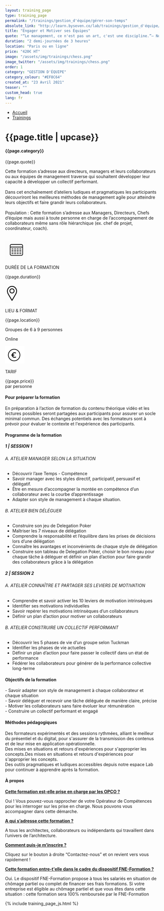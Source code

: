 ```yaml
---
layout: training_page
type: training_page
permalink: "/trainings/gestion_d'équipe/gérer-son-temps"
absolute_link: "http://learn.byseven.co/lab/trainings/gestion_d'équipe/gérer-son-temps"
title: "Engager et Motiver ses Équipes"
quote: "“Le management, ce n'est pas un art, c'est une discipline.”– Noel Goutard"
duration: "2 demi-journées de 3 heures"
location: "Paris ou en ligne"
price: "420€ HT"
image: "/assets/img/trainings/chess.png"
image_twitter: "/assets/img/trainings/chess.png"
order: 1
category: "GESTION D'ÉQUIPE"
category_colour: "#EF8C64"
created_at: "23 Avril 2021"
teaser: ""
custom_head: true
lang: fr
---
```


<div class="trainings-breadcrumb">
  <nav aria-label="Breadcrumb" class="breadcrumb">
    <ul>
        <li><a href="/">Accueil</a></li>
        <li><a href="/trainings">Trainings</a></li>
    </ul>
  </nav>
</div>
<div class="training-page-main">
  <div class="training-page-main-banner">
    <div class="training-page-main-banner-left">
      <div>
        <h1 class="training-page-main-banner-left-title">{{page.title | upcase}}</h1>
        <h4 class="training-page-main-banner-left-category" style="background: {{page.category_colour}};">{{page.category}}</h4>
        <p class="training-page-main-banner-left-quote">{{page.quote}}</p>
      </div>
      <p class="training-page-main-banner-left-description">Cette formation s’adresse aux directeurs, managers et leurs collaborateurs ou aux équipes de management traverse qui souhaitent développer leur capacité à développer un collectif performant.<br><br>
      Dans cet enchaînement d’ateliers ludiques et pragmatiques les participants découvriront les meilleures méthodes de management agile pour atteindre leurs objectifs et faire grandir leurs collaborateurs.<br><br><span>Population :</span> Cette formation s’adresse aux Managers, Directeurs, Chefs d’équipe mais aussi à toute personne en charge de l’accompagnement de collaborateurs même sans rôle hiérarchique (ex. chef de projet, coordinateur, coach).
      </p>
    </div>
    <div class="training-page-main-banner-right">
      <img src="{{page.image}}" alt="">
    </div>
  </div>
</div>
<div class="training-page-infos" style="background: {{page.category_colour}};">
  <div class="training-pages-infos-date">
    <img src="/assets/img/PICTO_DATE.png" alt="" class='training-page-picto'>
    <div class="traning-pages-info-text">
        <p>DURÉE DE LA FORMATION</p>
        <p>{{page.duration}}</p>
    </div>
  </div>
  <div class="training-pages-infos-place">
    <img src="/assets/img/PICTO_LIEU.png" alt="" class='training-page-picto'>
    <div class="traning-pages-info-text">
        <p>LIEU & FORMAT</p>
        <p>{{page.location}}</p>
        <p>Groupes de 6 à 9 personnes</p>
        <p>Online</p>
    </div>
  </div>
  <div class="training-pages-infos-price">
    <img src="/assets/img/PICTO_TARIFS.png" alt="" class='training-page-picto'>
    <div class="traning-pages-info-text">
        <p class="align">TARIF</p>
        <p>{{page.price}} <br>par personne</p>
    </div>
  </div>
</div>
<div class="training-page-main-description">
  <div class="training-page-main-description-left" >
    <h4 style="text-decoration-color: {{page.category_colour}};">Pour préparer la formation</h4>
    <p>En préparation à l’action de formation du contenu théorique vidéo et les lectures possibles seront partagées aux participants pour assurer un socle minimal commun. Des échanges potentiels avec les formateurs sont à prévoir pour évaluer le contexte et l'expérience des participants.</p>
    <h4 style="text-decoration-color: {{page.category_colour}};">Programme de la formation</h4>
    <h5 style="color: {{page.category_colour}};">1 | SESSION 1</h5>
    <h6>A. ATELIER MANAGER SELON LA SITUATION</h6>
    <ul>
      <li>Découvrir l’axe Temps - Compétence</li>
      <li>Savoir manager avec les styles directif, participatif, persuasif et délégatif.</li>
      <li>Être en mesure d’accompagner la montée en compétence d’un collaborateur avec la courbe d’apprentissage</li>
      <li>Adapter son style de management à chaque situation.</li>
    </ul>
    <h6>B. ATELIER BIEN DÉLÉGUER</h6>
    <ul>
      <li>Construire son jeu de Delegation Poker</li>
      <li>Maîtriser les 7 niveaux de délégation</li>
      <li>Comprendre la responsabilité et l’équilibre dans les prises de décisions lors d’une délégation</li>
      <li>Connaître les avantages et inconvénients de chaque style de délégation</li>
      <li>Construire son tableau de Delegation Poker, choisir le bon niveau pour chaque tâche à déléguer et définir un plan d’action pour faire grandir des collaborateurs grâce à la délégation</li>
    </ul>
    <h5 style="color: {{page.category_colour}};">2 | SESSION 2</h5>
    <h6>A. ATELIER CONNAÎTRE ET PARTAGER SES LEVIERS DE MOTIVATION</h6>
    <ul>
      <li>Comprendre et savoir activer les 10 leviers de motivation intrinsèques</li>
      <li>Identifier ses motivations individuelles</li>
      <li>Savoir repérer les motivations intrinsèques d’un collaborateurs</li>
      <li>Définir un plan d’action pour motiver un collaborateurs</li>
    </ul>
    <h6>B. ATELIER CONSTRUIRE UN COLLECTIF PERFORMANT</h6>
    <ul>
      <li>Découvrir les 5 phases de vie d’un groupe selon Tuckman</li>
      <li>Identifier les phases de vie actuelles</li>
      <li>Définir un plan d’action pour faire passer le collectif dans un état de performance</li>
      <li>Fédérer les collaborateurs pour générer de la performance collective long-terme</li>
    </ul>
  </div>
  <div class="training-page-main-description-right etre_inspiré_et_inspirant">
    <div>
      <h4 style="text-decoration-color: {{page.category_colour}};">Objectifs de la formation</h4>
      <p>
        - Savoir adapter son style de management à chaque collaborateur et chaque situation<br>
        - Savoir déléguer et recevoir une tâche déléguée de manière claire, précise<br>
        - Motiver les collaborateurs sans faire évoluer leur rémunération<br>
        - Construire un collectif performant et engagé
      </p>
      <h4 style="text-decoration-color: {{page.category_colour}};">Méthodes pédagogiques</h4>
      <p>
        Des formateurs expérimentés et des sessions rythmées, alliant le meilleur du présentiel et du digital, pour s'assurer de la transmission des contenus et de leur mise en application opérationnelle. <br>
        Des mises en situations et retours d'expériences pour s'approprier les concepts.Des mises en situations et retours d'expériences pour s'approprier les concepts. <br>
        Des outils pragmatiques et ludiques accessibles depuis notre espace Lab pour continuer à apprendre après la formation.
      </p>
      <h4 style="text-decoration-color: {{page.category_colour}};">À propos</h4>
      <div class="training-page-faq-element">
        <a class='training-page-faq-question-link' data-toggle="collapse" href="#collapse1" role="button" aria-expanded="false" aria-controls="collapse1" style="color: {{page.category_colour}};">
          <div class="training-page-faq-question flex-row-between-centered">
            <p><strong>Cette formation est-elle prise en charge par les OPCO ?</strong></p>
            <i class="fas fa-angle-down fa-2x"></i>
            <i class="fas fa-angle-up fa-2x hidden"></i>
          </div>
        </a>
        <div class="training-page-faq-answer collapse" id="collapse1">
          <p>Oui ! Vous pouvez-vous rapprocher de votre Opérateur de Compétences pour les interroger sur les prise en charge. Nous pouvons vous accompagner dans cette démarche.</p>
        </div>
      </div>
      <div class="training-page-faq-element">
        <a class='training-page-faq-question-link' data-toggle="collapse" href="#collapse2" role="button" aria-expanded="false" aria-controls="collapse2" style="color: {{page.category_colour}};">
          <div class="training-page-faq-question flex-row-between-centered">
            <p><strong>A qui s’adresse cette formation ?</strong></p>
            <i class="fas fa-angle-down fa-2x"></i>
            <i class="fas fa-angle-up fa-2x hidden"></i>
          </div>
        </a>
        <div class="training-page-faq-answer collapse" id="collapse2">
          <p>A tous les architectes, collaborateurs ou indépendants qui travaillent dans l’univers de l’architecture.</p>
        </div>
      </div>
      <div class="training-page-faq-element">
        <a class='training-page-faq-question-link' data-toggle="collapse" href="#collapse3" role="button" aria-expanded="false" aria-controls="collapse3" style="color: {{page.category_colour}};">
          <div class="training-page-faq-question flex-row-between-centered">
            <p><strong>Comment puis-je m’inscrire ?</strong></p>
            <i class="fas fa-angle-down fa-2x"></i>
            <i class="fas fa-angle-up fa-2x hidden"></i>
          </div>
        </a>
        <div class="training-page-faq-answer collapse" id="collapse3">
          <p>Cliquez sur le bouton à droite “Contactez-nous” et on revient vers vous rapidement !</p>
        </div>
      </div>
      <div class="training-page-faq-element">
        <a class='training-page-faq-question-link' data-toggle="collapse" href="#collapse4" role="button" aria-expanded="false" aria-controls="collapse4" style="color: {{page.category_colour}};">
          <div class="training-page-faq-question flex-row-between-centered">
            <p><strong>Cette formation entre-t'elle dans le cadre du dispositif FNE-Formation ?</strong></p>
            <i class="fas fa-angle-down fa-2x"></i>
            <i class="fas fa-angle-up fa-2x hidden"></i>
          </div>
        </a>
        <div class="training-page-faq-answer collapse" id="collapse4">
          <p>Oui. Le dispositif FNE-Formation propose à tous les salariés en situation de chômage partiel ou complet de financer ses frais formations. Si votre entreprise est éligible au chômage partiel et que vous êtes dans cette situation : cette formation sera 100% remboursée par le FNE-Formation</p>
        </div>
      </div>
    </div>
  </div>
</div>

{% include training_page_js.html %}
